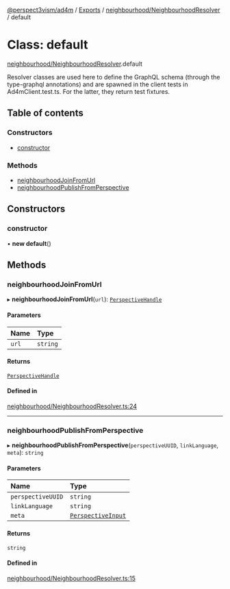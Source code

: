 [@perspect3vism/ad4m](../README.md) / [Exports](../modules.md) / [neighbourhood/NeighbourhoodResolver](../modules/neighbourhood_NeighbourhoodResolver.md) / default

# Class: default

[neighbourhood/NeighbourhoodResolver](../modules/neighbourhood_NeighbourhoodResolver.md).default

Resolver classes are used here to define the GraphQL schema 
(through the type-graphql annotations)
and are spawned in the client tests in Ad4mClient.test.ts.
For the latter, they return test fixtures.

## Table of contents

### Constructors

- [constructor](neighbourhood_NeighbourhoodResolver.default.md#constructor)

### Methods

- [neighbourhoodJoinFromUrl](neighbourhood_NeighbourhoodResolver.default.md#neighbourhoodjoinfromurl)
- [neighbourhoodPublishFromPerspective](neighbourhood_NeighbourhoodResolver.default.md#neighbourhoodpublishfromperspective)

## Constructors

### constructor

• **new default**()

## Methods

### neighbourhoodJoinFromUrl

▸ **neighbourhoodJoinFromUrl**(`url`): [`PerspectiveHandle`](perspectives_PerspectiveHandle.PerspectiveHandle.md)

#### Parameters

| Name | Type |
| :------ | :------ |
| `url` | `string` |

#### Returns

[`PerspectiveHandle`](perspectives_PerspectiveHandle.PerspectiveHandle.md)

#### Defined in

[neighbourhood/NeighbourhoodResolver.ts:24](https://github.com/perspect3vism/ad4m/blob/e76a46f1/core/src/neighbourhood/NeighbourhoodResolver.ts#L24)

___

### neighbourhoodPublishFromPerspective

▸ **neighbourhoodPublishFromPerspective**(`perspectiveUUID`, `linkLanguage`, `meta`): `string`

#### Parameters

| Name | Type |
| :------ | :------ |
| `perspectiveUUID` | `string` |
| `linkLanguage` | `string` |
| `meta` | [`PerspectiveInput`](perspectives_Perspective.PerspectiveInput.md) |

#### Returns

`string`

#### Defined in

[neighbourhood/NeighbourhoodResolver.ts:15](https://github.com/perspect3vism/ad4m/blob/e76a46f1/core/src/neighbourhood/NeighbourhoodResolver.ts#L15)
